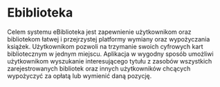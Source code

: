 # Ebiblioteka
Celem systemu eBiblioteka jest zapewnienie użytkownikom oraz bibliotekom łatwej i przejrzystej platformy wymiany oraz wypożyczania książek. Użytkownikom pozwoli na trzymanie swoich cyfrowych kart bibliotecznym w jednym miejscu. Aplikacja w wygodny sposób umożliwi użytkownikom wyszukanie interesującego tytułu z zasobów wszystkich zarejestrowanych bibliotek oraz innych użytkowników chcących wypożyczyć za opłatą lub wymienić daną pozycję.
